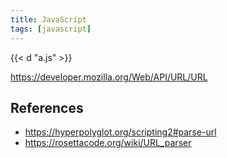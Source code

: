 ```yaml
---
title: JavaScript
tags: [javascript]
---
```


{{< d "a.js" >}}

<https://developer.mozilla.org/Web/API/URL/URL>

## References

- <https://hyperpolyglot.org/scripting2#parse-url>
- <https://rosettacode.org/wiki/URL_parser>
